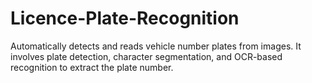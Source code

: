 # Licence-Plate-Recognition
Automatically detects and reads vehicle number plates from images.
It involves plate detection, character segmentation, and OCR-based recognition to extract the plate number.
